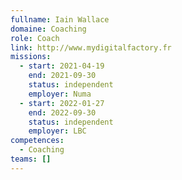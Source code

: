 ```yaml
---
fullname: Iain Wallace
domaine: Coaching
role: Coach
link: http://www.mydigitalfactory.fr
missions:
  - start: 2021-04-19
    end: 2021-09-30
    status: independent
    employer: Numa
  - start: 2022-01-27
    end: 2022-09-30
    status: independent
    employer: LBC
competences:
  - Coaching
teams: []
---
```

